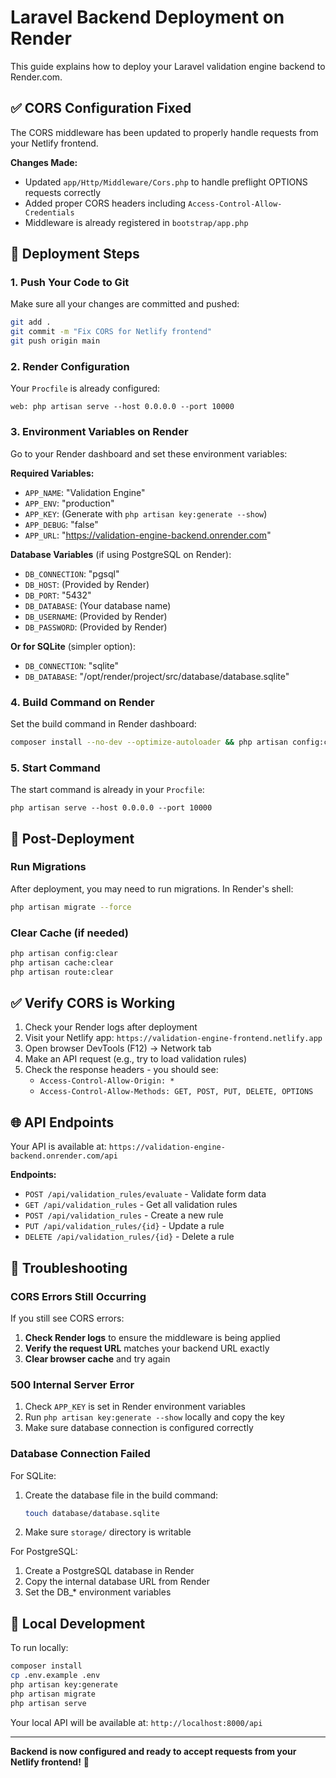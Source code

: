 # Laravel Backend Deployment on Render

This guide explains how to deploy your Laravel validation engine backend to Render.com.

## ✅ CORS Configuration Fixed

The CORS middleware has been updated to properly handle requests from your Netlify frontend.

**Changes Made:**
- Updated `app/Http/Middleware/Cors.php` to handle preflight OPTIONS requests correctly
- Added proper CORS headers including `Access-Control-Allow-Credentials`
- Middleware is already registered in `bootstrap/app.php`

## 🚀 Deployment Steps

### 1. Push Your Code to Git

Make sure all your changes are committed and pushed:

```bash
git add .
git commit -m "Fix CORS for Netlify frontend"
git push origin main
```

### 2. Render Configuration

Your `Procfile` is already configured:
```
web: php artisan serve --host 0.0.0.0 --port 10000
```

### 3. Environment Variables on Render

Go to your Render dashboard and set these environment variables:

**Required Variables:**
- `APP_NAME`: "Validation Engine"
- `APP_ENV`: "production"
- `APP_KEY`: (Generate with `php artisan key:generate --show`)
- `APP_DEBUG`: "false"
- `APP_URL`: "https://validation-engine-backend.onrender.com"

**Database Variables** (if using PostgreSQL on Render):
- `DB_CONNECTION`: "pgsql"
- `DB_HOST`: (Provided by Render)
- `DB_PORT`: "5432"
- `DB_DATABASE`: (Your database name)
- `DB_USERNAME`: (Provided by Render)
- `DB_PASSWORD`: (Provided by Render)

**Or for SQLite** (simpler option):
- `DB_CONNECTION`: "sqlite"
- `DB_DATABASE`: "/opt/render/project/src/database/database.sqlite"

### 4. Build Command on Render

Set the build command in Render dashboard:

```bash
composer install --no-dev --optimize-autoloader && php artisan config:cache && php artisan route:cache && php artisan view:cache
```

### 5. Start Command

The start command is already in your `Procfile`:
```
php artisan serve --host 0.0.0.0 --port 10000
```

## 🔧 Post-Deployment

### Run Migrations

After deployment, you may need to run migrations. In Render's shell:

```bash
php artisan migrate --force
```

### Clear Cache (if needed)

```bash
php artisan config:clear
php artisan cache:clear
php artisan route:clear
```

## ✅ Verify CORS is Working

1. Check your Render logs after deployment
2. Visit your Netlify app: `https://validation-engine-frontend.netlify.app`
3. Open browser DevTools (F12) → Network tab
4. Make an API request (e.g., try to load validation rules)
5. Check the response headers - you should see:
   - `Access-Control-Allow-Origin: *`
   - `Access-Control-Allow-Methods: GET, POST, PUT, DELETE, OPTIONS`

## 🌐 API Endpoints

Your API is available at: `https://validation-engine-backend.onrender.com/api`

**Endpoints:**
- `POST /api/validation_rules/evaluate` - Validate form data
- `GET /api/validation_rules` - Get all validation rules
- `POST /api/validation_rules` - Create a new rule
- `PUT /api/validation_rules/{id}` - Update a rule
- `DELETE /api/validation_rules/{id}` - Delete a rule

## 🐛 Troubleshooting

### CORS Errors Still Occurring

If you still see CORS errors:

1. **Check Render logs** to ensure the middleware is being applied
2. **Verify the request URL** matches your backend URL exactly
3. **Clear browser cache** and try again

### 500 Internal Server Error

1. Check `APP_KEY` is set in Render environment variables
2. Run `php artisan key:generate --show` locally and copy the key
3. Make sure database connection is configured correctly

### Database Connection Failed

For SQLite:
1. Create the database file in the build command:
   ```bash
   touch database/database.sqlite
   ```
2. Make sure `storage/` directory is writable

For PostgreSQL:
1. Create a PostgreSQL database in Render
2. Copy the internal database URL from Render
3. Set the DB_* environment variables

## 📝 Local Development

To run locally:

```bash
composer install
cp .env.example .env
php artisan key:generate
php artisan migrate
php artisan serve
```

Your local API will be available at: `http://localhost:8000/api`

---

**Backend is now configured and ready to accept requests from your Netlify frontend!** 🎉
